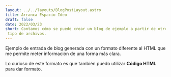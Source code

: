 ```yaml
---
layout: ../../layouts/BlogPostLayout.astro
title: Arranca Espacio Ideo
draft: false
date: 2022/03/23
short: Contamos cómo se puede crear un blog de ejemplo a partir de otro
 tipo de archivos.
---
```


Ejemplo de entrada de blog generada con un formato diferente
al HTML que me permite meter información de una forma más 
clara.

Lo curioso de este formato es que también puedo utilizar
<b>Código HTML</b> para dar formato.